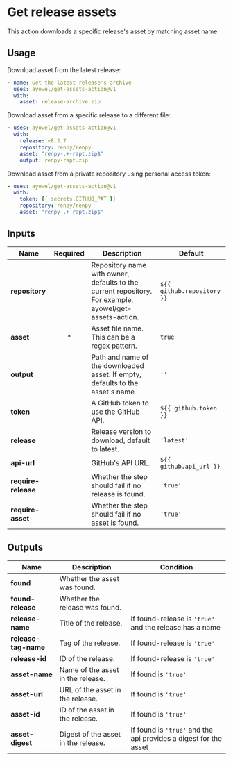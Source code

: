 # Get release assets

This action downloads a specific release's asset by matching asset name.

## Usage

Download asset from the latest release:

```yaml
- name: Get the latest release's archive
  uses: ayowel/get-assets-action@v1
  with:
    asset: release-archive.zip
```

Download asset from a specific release to a different file:

```yaml
- uses: ayowel/get-assets-action@v1
  with:
    release: v8.3.7
    repository: renpy/renpy
    asset: "renpy-.+-rapt.zip$"
    output: renpy-rapt.zip
```

Download asset from a private repository using personal access token:

```yaml
- uses: ayowel/get-assets-action@v1
  with:
    token: {{ secrets.GITHUB_PAT }}
    repository: renpy/renpy
    asset: "renpy-.+-rapt.zip$"
```

## Inputs

| Name | Required | Description | Default |
| ---- | :-------: | ----------- | ------- |
| **repository** |  | Repository name with owner, defaults to the current repository. For example, ayowel/get-assets-action. | `${{ github.repository }}` |
| **asset** | * | Asset file name. This can be a regex pattern. | `true` |
| **output** |  | Path and name of the downloaded asset. If empty, defaults to the asset's name | `''` |
| **token** |  | A GitHub token to use the GitHub API. | `${{ github.token }}` |
| **release** |  | Release version to download, default to latest. | `'latest'` |
| **api-url** |  | GitHub's API URL. | `${{ github.api_url }}` |
| **require-release** |  | Whether the step should fail if no release is found. | `'true'` |
| **require-asset** |  | Whether the step should fail if no asset is found. | `'true'` |

## Outputs

| Name | Description | Condition |
| ---- | ----------- | --------- |
| **found** | Whether the asset was found. |  |
| **found-release** | Whether the release was found. |  |
| **release-name** | Title of the release. | If found-release is `'true'` and the release has a name |
| **release-tag-name** | Tag of the release. | If found-release is `'true'` |
| **release-id** | ID of the release. | If found-release is `'true'` |
| **asset-name** | Name of the asset in the release. | If found is `'true'` |
| **asset-url** | URL of the asset in the release. | If found is `'true'` |
| **asset-id** | ID of the asset in the release. | If found is `'true'` |
| **asset-digest** | Digest of the asset in the release. | If found is `'true'` and the api provides a digest for the asset |
